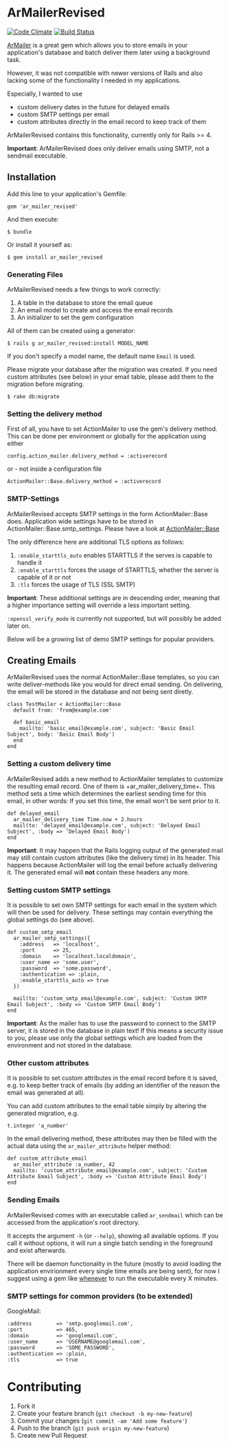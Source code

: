 # ArMailerRevised

[![Code Climate](https://codeclimate.com/github/Stex/ar_mailer_revised.png)](https://codeclimate.com/github/Stex/ar_mailer_revised)
[![Build Status](https://travis-ci.org/Stex/ar_mailer_revised.svg?branch=rails_4)](https://travis-ci.org/Stex/ar_mailer_revised)

[ArMailer](https://github.com/seattlerb/ar_mailer) is a great gem which allows you to store emails in your application's database and batch deliver
them later using a background task.

However, it was not compatible with newer versions of Rails and also lacking some of the functionality I needed in my applications.

Especially, I wanted to use 

* custom delivery dates in the future for delayed emails
* custom SMTP settings per email
* custom attributes directly in the email record to keep track of them

ArMailerRevised contains this functionality, currently only for Rails >= 4.

**Important**: ArMailerRevised does only deliver emails using SMTP, not a sendmail executable.

## Installation

Add this line to your application's Gemfile:

    gem 'ar_mailer_revised'

And then execute:

    $ bundle

Or install it yourself as:

    $ gem install ar_mailer_revised
    
### Generating Files

ArMailerRevised needs a few things to work correctly:

1. A table in the database to store the email queue
2. An email model to create and access the email records
3. An initializer to set the gem configuration

All of them can be created using a generator:

    $ rails g ar_mailer_revised:install MODEL_NAME

If you don't specify a model name, the default name `Email` is used.
 
Please migrate your database after the migration was created.
If you need custom attributes (see below) in your email table, please 
add them to the migration before migrating.

    $ rake db:migrate

### Setting the delivery method

First of all, you have to set ActionMailer to use the gem's delivery method.
This can be done per environment or globally for the application using either

    config.action_mailer.delivery_method = :activerecord

or - not inside a configuration file

    ActionMailer::Base.delivery_method = :activerecord
    
### SMTP-Settings

ArMailerRevised accepts SMTP settings in the form ActionMailer::Base does.
Application wide settings have to be stored in ActionMailer::Base.smtp_settings.
Please have a look at [ActionMailer::Base](http://api.rubyonrails.org/classes/ActionMailer/Base.html)

The only difference here are additional TLS options as follows:

1. `:enable_starttls_auto` enables STARTTLS if the serves is capable to handle it
2. `:enable_starttls` forces the usage of STARTTLS, whether the server is capable of it or not
3. `:tls` forces the usage of TLS (SSL SMTP)

**Important**: These additional settings are in descending order, meaning that a higher importance
setting will override a less important setting.

`:openssl_verify_mode` is currently not supported, but will possibly be added later on.

Below will be a growing list of demo SMTP settings for popular providers.

## Creating Emails

ArMailerRevised uses the normal ActionMailer::Base templates, so you can write
deliver-methods like you would for direct email sending.
On delivering, the email will be stored in the database and not being sent diretly.

    class TestMailer < ActionMailer::Base
      default from: 'from@example.com'
    
      def basic_email
        mail(to: 'basic_email@example.com', subject: 'Basic Email Subject', body: 'Basic Email Body')
      end
    end
    
### Setting a custom delivery time

ArMailerRevised adds a new method to ActionMailer templates to customize
the resulting email record. One of them is +ar_mailer_delivery_time+.
This method sets a time which determines the earliest sending time for this email, 
in other words: If you set this time, the email won't be sent prior to it.

    def delayed_email
      ar_mailer_delivery_time Time.now + 2.hours
      mail(to: 'delayed_email@example.com', subject: 'Delayed Email Subject', :body => 'Delayed Email Body')
    end
    
**Important**: It may happen that the Rails logging output of the generated mail may still contain
custom attributes (like the delivery time) in its header. This happens because ActionMailer will
log the email before actually delivering it. The generated email will **not** contain these headers any more.

### Setting custom SMTP settings

It is possible to set own SMTP settings for each email in the system which will then be used for delivery.
These settings may contain everything the global settings do (see above).

    def custom_smtp_email
      ar_mailer_smtp_settings({
        :address   => 'localhost',
        :port      => 25,
        :domain    => 'localhost.localdomain',
        :user_name => 'some.user',
        :password  => 'some.password',
        :authentication => :plain,
        :enable_starttls_auto => true
      })
        
      mail(to: 'custom_smtp_email@example.com', subject: 'Custom SMTP Email Subject', :body => 'Custom SMTP Email Body')
    end

**Important**: As the mailer has to use the password to connect to the SMTP server, it is stored in the database in plain text!
If this means a security issue to you, please use only the global settings which are loaded from the environment and not stored in the database.

### Other custom attributes

It is possible to set custom attributes in the email record before it is saved, e.g.
to keep better track of emails (by adding an identifier of the reason the email was generated at all).

You can add custom attributes to the email table simply by altering the generated migration, e.g.

    t.integer 'a_number'
    
In the email delivering method, these attributes may then be filled with the actual data using the `ar_mailer_attribute` helper method:

    def custom_attribute_email
      ar_mailer_attribute :a_number, 42
      mail(to: 'custom_attribute_email@example.com', subject: 'Custom Attribute Email Subject', :body => 'Custom Attribute Email Body')
    end
    
### Sending Emails

ArMailerRevised comes with an executable called `ar_sendmail` which can
be accessed from the application's root directory.

It accepts the argument `-h` (or `--help`), showing all available options.
If you call it without options, it will run a single batch sending in the foreground and exist afterwards.

There will be daemon functionality in the future (mostly to avoid loading the application envirionment
every single time emails are being sent), for now I suggest using a gem like [whenever](https://github.com/javan/whenever)
to run the executable every X minutes.
    
### SMTP settings for common providers (to be extended)

GoogleMail:

    :address        => 'smtp.googlemail.com',
    :port           => 465,
    :domain         => 'googlemail.com',
    :user_name      => 'USERNAME@googlemail.com',
    :password       => 'SOME_PASSWORD',
    :authentication => :plain,
    :tls            => true
    
# Contributing

1. Fork it
2. Create your feature branch (`git checkout -b my-new-feature`)
3. Commit your changes (`git commit -am 'Add some feature'`)
4. Push to the branch (`git push origin my-new-feature`)
5. Create new Pull Request
